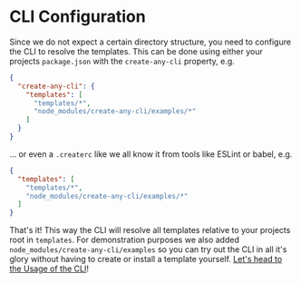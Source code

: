 # CLI Configuration

Since we do not expect a certain directory structure, you need to configure the CLI to resolve the templates. This can be done using either your projects `package.json` with the `create-any-cli` property, e.g.

```json
{
  "create-any-cli": {
    "templates": [
      "templates/*",
      "node_modules/create-any-cli/examples/*"
    ]
  }
}
```

... or even a `.createrc` like we all know it from tools like ESLint or babel, e.g.

```json
{
  "templates": [
    "templates/*",
    "node_modules/create-any-cli/examples/*"
  ]
}
```

That's it! This way the CLI will resolve all templates relative to your projects root in `templates`. For demonstration purposes we also added `node_modules/create-any-cli/examples` so you can try out the CLI in all it's glory without having to create or install a template yourself. [Let's head to the Usage of the CLI](/docs/cli/Usage.md)!
